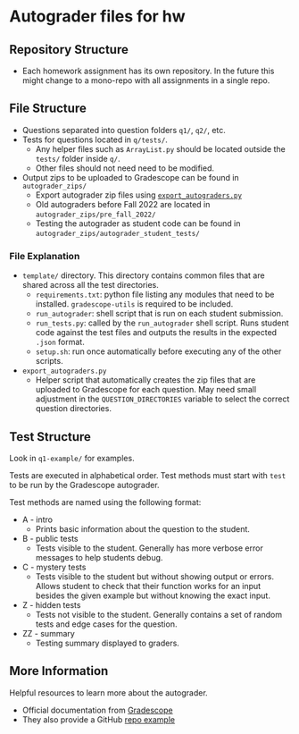 # Autograder files for hw

## Repository Structure

* Each homework assignment has its own repository. In the future this might change to a mono-repo with all assignments in a single repo.

## File Structure

* Questions separated into question folders `q1/`, `q2/`, etc.
* Tests for questions located in `q/tests/`.
  * Any helper files such as `ArrayList.py` should be located outside the `tests/` folder inside `q/`.
  * Other files should not need need to be modified.
* Output zips to be uploaded to Gradescope can be found in `autograder_zips/`
  * Export autograder zip files using [`export_autograders.py`](./export_autograders.py)
  * Old autograders before Fall 2022 are located in `autograder_zips/pre_fall_2022/`
  * Testing the autograder as student code can be found in `autograder_zips/autograder_student_tests/`

### File Explanation

* `template/` directory. This directory contains common files that are shared across all the test directories.
  * `requirements.txt`: python file listing any modules that need to be installed. `gradescope-utils` is required to be included.
  * `run_autograder`: shell script that is run on each student submission.
  * `run_tests.py`: called by the `run_autograder` shell script. Runs student code against the test files and outputs the results in the expected `.json` format.
  * `setup.sh`: run once automatically before executing any of the other scripts.
* `export_autograders.py`
  * Helper script that automatically creates the zip files that are uploaded to Gradescope for each question. May need small adjustment in the `QUESTION_DIRECTORIES` variable to select the correct question directories.

## Test Structure

Look in `q1-example/` for examples.

Tests are executed in alphabetical order. Test methods must start with `test` to be run by the Gradescope autograder.

Test methods are named using the following format:

* A - intro
  * Prints basic information about the question to the student.
* B - public tests
  * Tests visible to the student. Generally has more verbose error messages to help students debug.
* C - mystery tests
  * Tests visible to the student but without showing output or errors. Allows student to check that their function works for an input besides the given example but without knowing the exact input.
* Z - hidden tests
  * Tests not visible to the student. Generally contains a set of random tests and edge cases for the question.
* ZZ - summary
  * Testing summary displayed to graders.

## More Information

Helpful resources to learn more about the autograder.

* Official documentation from [Gradescope](https://gradescope-autograders.readthedocs.io)
* They also provide a GitHub [repo example](https://github.com/gradescope/autograder_samples/tree/master/python)
